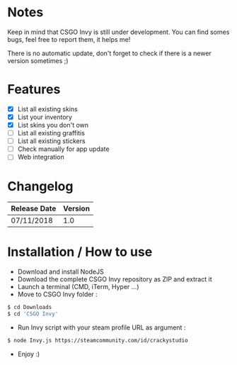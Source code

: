 # Notes
Keep in mind that CSGO Invy is still under development.
You can find somes bugs, feel free to report them, it helps me!

There is no automatic update, don't forget to check if there is a newer version sometimes ;)
# Features
- [x] List all existing skins
- [x] List your inventory
- [x] List skins you don't own
- [ ] List all existing graffitis
- [ ] List all existing stickers
- [ ] Check manually for app update
- [ ] Web integration
# Changelog
| Release Date | Version |
| ------ | ------ |
| 07/11/2018 | 1.0 |
# Installation / How to use
- Download and install NodeJS
- Download the complete CSGO Invy repository as ZIP and extract it
- Launch a terminal (CMD, iTerm, Hyper ...)
- Move to CSGO Invy folder :
```sh
$ cd Downloads
$ cd 'CSGO Invy'
```
- Run Invy script with your steam profile URL as argument :
```sh
$ node Invy.js https://steamcommunity.com/id/crackystudio
```
- Enjoy :)
